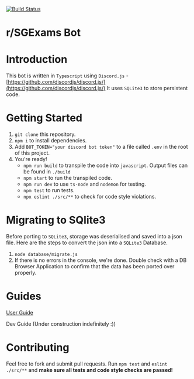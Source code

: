 [![Build Status](https://travis-ci.com/andrewome/sgexams-bot.svg?branch=master)](https://travis-ci.com/andrewome/sgexams-bot)
# r/SGExams Bot

# Introduction
This bot is written in `Typescript` using `Discord.js`  - [https://github.com/discordjs/discord.js/](https://github.com/discordjs/discord.js/)
It uses `SQLite3` to store persistent code.

# Getting Started
1. `git clone` this repository.
2. `npm i` to install dependencies.
3. Add `BOT_TOKEN="your discord bot token"` to a file called `.env` in the root of this project.
4. You're ready!
   * `npm run build` to transpile the code into `javascript`. Output files can be found in `./build`
   * `npm start` to run the transpiled code.
   * `npm run dev` to use `ts-node` and `nodemon` for testing.
   * `npm test` to run tests.
   * `npx eslint ./src/**` to check for code style violations.

# Migrating to SQlite3
Before porting to `SQLite3`, storage was deserialised and saved into a json file. Here are the steps to convert the json into a `SQLite3` Database.

1. `node database/migrate.js`
2. If there is no errors in the console, we're done. Double check with a DB Browser Application to confirm that the data has been ported over properly.

# Guides
[User Guide](docs/USERGUIDE.md)

Dev Guide (Under construction indefinitely :))

# Contributing
Feel free to fork and submit pull requests. 
Run `npm test` and `eslint ./src/**` and **make sure all tests and code style checks are passed!**
